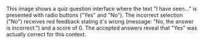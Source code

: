 This image shows a quiz question interface where the text "I have seen..." is presented with radio buttons ("Yes" and "No"). The incorrect selection ("No") receives red feedback stating it's wrong (message: "No, the answer is incorrect.") and a score of 0. The accepted answers reveal that "Yes" was actually correct for this context.